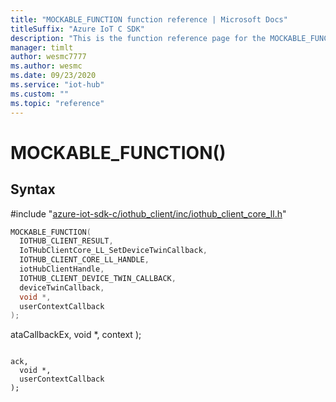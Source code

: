 ```yaml
---                             
title: "MOCKABLE_FUNCTION function reference | Microsoft Docs" 
titleSuffix: "Azure IoT C SDK"            
description: "This is the function reference page for the MOCKABLE_FUNCTION() function in the Azure IoT C SDK. This SDK is used with Azure IoT Hub and Azure IoT Hub Device Provisioning Service"            
manager: timlt                 
author: wesmc7777              
ms.author: wesmc               
ms.date: 09/23/2020                    
ms.service: "iot-hub"             
ms.custom: ""                
ms.topic: "reference"        
---                            
```


# MOCKABLE_FUNCTION()

## Syntax

\#include "[azure-iot-sdk-c/iothub_client/inc/iothub_client_core_ll.h](../iothub-client-core-ll-h.md)"  
```C
MOCKABLE_FUNCTION(
  IOTHUB_CLIENT_RESULT,
  IoTHubClientCore_LL_SetDeviceTwinCallback,
  IOTHUB_CLIENT_CORE_LL_HANDLE,
  iotHubClientHandle,
  IOTHUB_CLIENT_DEVICE_TWIN_CALLBACK,
  deviceTwinCallback,
  void *,
  userContextCallback
);
```

ataCallbackEx,
  void *,
  context
);
```

ack,
  void *,
  userContextCallback
);
```

